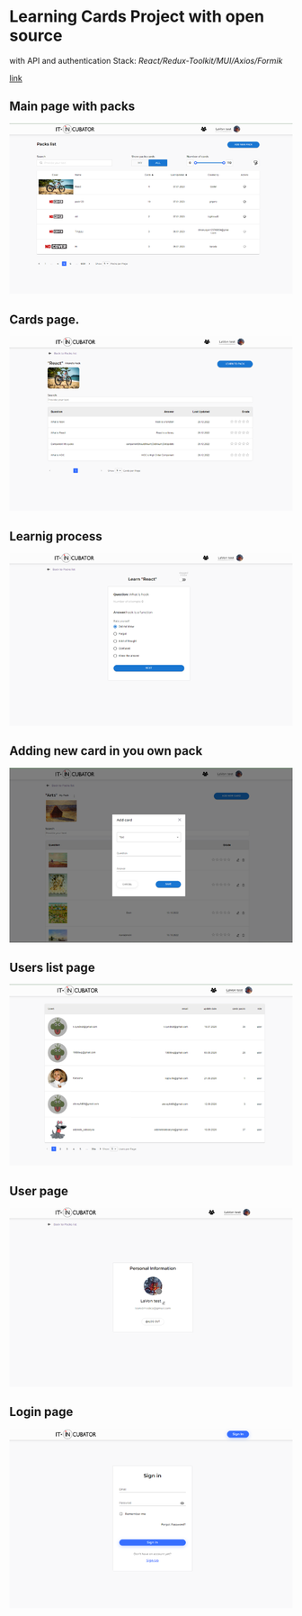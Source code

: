 # Learning Cards Project with open source

with API and authentication
Stack: *React/Redux-Toolkit/MUI/Axios/Formik*

[link](https://lav0n.github.io/project1/)

## Main page with packs

![](https://github.com/LaV0n/project1/blob/main/src/assets/image/1.png)
## Cards page.

![](https://github.com/LaV0n/project1/blob/main/src/assets/image/2.png)
## Learnig process

![](https://github.com/LaV0n/project1/blob/main/src/assets/image/3.png)
## Adding new card in you own pack

![](https://github.com/LaV0n/project1/blob/main/src/assets/image/4.png)
## Users list page

![](https://github.com/LaV0n/project1/blob/main/src/assets/image/5.png)
## User page

![](https://github.com/LaV0n/project1/blob/main/src/assets/image/6.png)
## Login page

![](https://github.com/LaV0n/project1/blob/main/src/assets/image/7.png)
